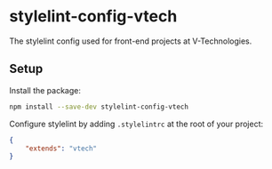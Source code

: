 stylelint-config-vtech
======================

The stylelint config used for front-end projects at V-Technologies.

Setup
-----

Install the package:

```sh
npm install --save-dev stylelint-config-vtech
```

Configure stylelint by adding `.stylelintrc` at the root of your project:

```json
{
    "extends": "vtech"
}
```
